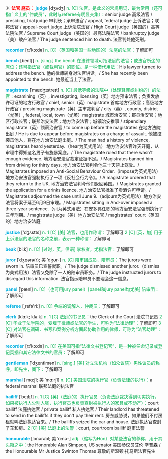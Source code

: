 ☀ <font color="red">**法官 庭员：**</font>
<font color="sky blue">**judge**</font> [dӡʌdӡ] 
<font color="#00b050">n. [C] 法官。是此义的常规用词，最为常用（还可指广义上的“仲裁员”，此时与referee有明显交集）：</font>senior judge 高级法官 / presiding, trial judge 审判长；承审法官 / appeal, federal judge 上诉法官；联邦法官 / appeal-court judge 上诉法院法官 / High Court judge（英国的）高等法院法官 / Supreme Court judge（美国的）最高法院法官 / bankruptcy judge（美）破产法官 / The judge sentenced him to death. 法官判处他死刑。

<font color="sky blue">**recorder**</font> [rɪ'kɔ:də] 
<font color="#00b050">n. [C]（英国和美国一些地区的）法庭的法官：</font>了解即可 

<font color="sky blue">**bench**</font> [bentʃ] 
<font color="#00b050">n. [sing.] the bench 在法律领域可指法庭的法官；或法官所坐的席位；还可指法官（或裁判官）的职位。是一种借代用法：</font>His lawyer turned to address the bench. 他的律师转身对法官讲话。/ She has recently been appointed to the bench. 她最近当上了法官。
           
<font color="sky blue">**magistrate**</font> [ˈmædʒɪstreɪt]
<font color="#00b050">n. [C] 最低等级的法院中（处理轻罪或纠纷的）的法官：</font>examining（英）, investigating, licensing（英）地方预审法官；负责发放许可证的地方行政官 / chief, senior（英）magistrate 首席地方行政官；高级地方行政官 / presiding magistrate（英）主审裁判官 / city（英）, county, district（尤英）, federal, local, town（尤英）magistrate 城市治安官；郡县治安官；地区行政长官；联邦治安法官；地方治安法官；城镇治安推事 / stipendiary magistrate（英）领薪治安官 / to come up before the magistrates 在地方法院出庭 / He is due to appear before magistrates on a charge of assault. 他被控袭击他人，将在地方治安法庭出庭。/ The man had a history of violence, magistrates heard yesterday.（hear为英式用法） 地方治安法官昨天开庭，从审理中得知这名男子有施暴案底。/ The magistrate ruled that there wasn't enough evidence. 地方治安法官裁定证据不足。/ Magistrates banned him from driving for thirty days. 地方治安法官判令他三十天禁止驾驶。/ Magistrates imposed an Anti-Social Behaviour Order.（impose为英式用法）地方治安法官强制执行了一项《反社会行为令》。/ A magistrate ordered that they return to the UK. 地方治安法官判今他们返回英国。/ Magistrates granted the application for a drinks licence. 地方治安法官批准了卖酒许可申请。/ Magistrates adjourned the case until June 9.（adjourn为英式用法）地方治安法官将案子延至6月9日审理。/ Magistrates sitting in And-over imposed a three-year sentence.（sit为英式用法）在安多弗任职的地方治安法官强制执行了三年刑期。/ magistrate judge（美）地方治安法官 / magistrates' court（英国的）地方治安法庭

<font color="sky blue">**justice**</font> ['dӡʌstɪs] 
<font color="#00b050">n. 1 [C] [美] 法官，也用作称谓：</font>了解即可 <font color="#00b050">2 [C] [英，加] 用于上诉法庭的法官的名称之前，表示一种称谓：</font>了解即可
                            
<font color="sky blue">**beak**</font> [bi:k]
<font color="#00b050">n. [C] [过时，英，俚语] 掌权者，尤指法官：</font>了解即可

<font color="sky blue">**juror**</font> [ˈdʒʊərə(r); 美 ˈdʒʊr-]
<font color="#00b050">n. [C] 陪审团成员，陪审员：</font>The jurors were sworn in. 陪审员已宣誓就职。/ The judge dismissed another juror.（dismiss为美式用法）法官又免除了一人的陪审员职务。/ The judge instructed jurors to disregard this information. 法官指示陪审员不要理会这一信息。

<font color="sky blue">**panel**</font> [ˈpænl]
<font color="#00b050">n. [C]（也可用jury panel）[panel和jury panel均尤美] 陪审团：</font>了解即可

<font color="sky blue">**referee**</font> [͵refə'ri:] 
<font color="#00b050">n. [C] 争端的调解人，仲裁员：</font>了解即可

<font color="sky blue">**clerk**</font> [klɑːk; klə:k] 
<font color="#00b050">n. 1 [C] 法庭的书记员：</font>the Clerk of the Court 法院书记员 <font color="#00b050">2 [C] 毕业于法学院的，受雇于律师或法官的学生，可称为“法律助理”：</font>了解即可 <font color="#00b050">3 [C] 对法官在调研、书写和案例分析方面起协助作用的律师，可称为“法官助理”：</font>了解即可

<font color="sky blue">**recorder**</font> [rɪ'kɔ:də] 
<font color="#00b050">n. [C] 在美国可指“法律文书登记官”，是一种被任命记录或登记契据和其它法律文书的官员：</font>了解即可

<font color="sky blue">**gentleman**</font> ['dӡentlmən] 
<font color="#00b050">n. [sing.] [美] 对立法机构（如众议院）男性议员的称呼，即先生，阁下：</font>了解即可
           
<font color="sky blue">**marshal**</font> [ˈmɑ:ʃl; 美 ˈmɑ:rʃl]
<font color="#00b050">n. [C] 美国法院的执行官（负责法律的执行）：</font>a federal marshal 联邦法庭的执法官
  
<font color="sky blue">**bailiff**</font> [ˈbeɪlɪf]
<font color="#00b050">n. 1 [C] [英]（法庭的）执行官员（负责法庭裁决得到切实执行，如果被执行人欠别人钱，执行官员也负责查封被执行人的家具或不动产）：</font>court bailiff 法庭执达官 / private bailiff 私人执达官 / Their landlord has threatened to send in the bailiffs if they don't pay their rent. 房东威胁说，如果他们不付房租就叫法庭执达官来。/ The bailiffs seized the car and house. 法庭执达官查封了车和房。<font color="#00b050">2 [C] [美] 法庭上的法警：</font>court, courtroom bailiff 庭审法警

<font color="sky blue">**honourable**</font> [ˈɒnərəbl; 美 ˈɑ:nə-]
<font color="#00b050">adj.（缩写为Hon）对某些法官的尊称，用于其头衔之中：</font>the Honorable Alan Simpson, US senator 美国参议员艾伦·辛普森 / the Honourable Mr Justice Swinton Thomas 尊敬的斯温顿·托马斯法官先生

